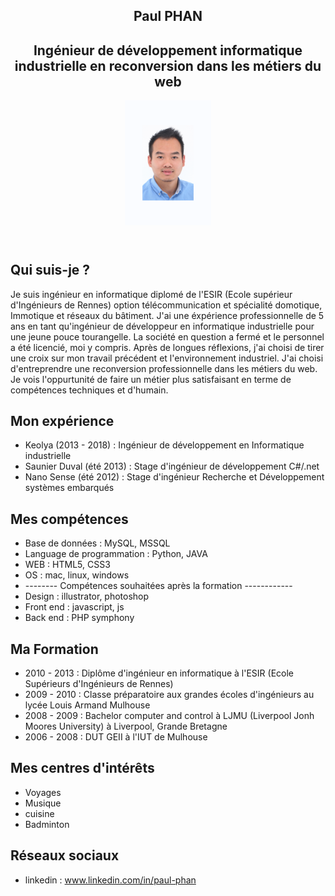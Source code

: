 <body>
		<section id="main_frame">			
			<!-- header -->
			<header>
				<div id="presentation">
					<h1 id="titre">Paul PHAN</h1>
					<!-- Description -->
					<h2>Ingénieur de développement informatique industrielle en reconversion dans les métiers du web</h2>					
				</div>
				<!--Photo -->
				<a id="photo" href="img/cv.png" target="blank" title="photo aggrandi"><img src="cv.png" alt="Photo d'identité" title="Paul PHAN" height="200px" /></a>
			</header>
			<!-- Corps -->
			<section id="contenu">
				<!--explication -->
				<div id="explication">
					<h2>Qui suis-je ?</h2>
					<p>Je suis ingénieur en informatique diplomé de l'ESIR (Ecole supérieur d'Ingénieurs de Rennes)  option télécommunication et spécialité domotique, Immotique et réseaux du bâtiment. 
					J'ai une éxpérience professionnelle de 5 ans en tant qu'ingénieur de développeur en informatique industrielle pour une jeune pouce tourangelle. 
					La société en question a fermé et le personnel a été licencié, moi y compris. 
					Après de longues réflexions, j'ai choisi de tirer une croix sur mon travail précédent et l'environnement industriel. 
					J'ai choisi d'entreprendre une reconversion professionnelle dans les métiers du web. 
					Je vois l'oppurtunité de faire un métier plus satisfaisant en terme de compétences techniques et d'humain.</p>
				</div>
				<!--expérience -->
				<div id="experience">
					<h2>Mon expérience</h2>
						<ul>
							<li>Keolya (2013 - 2018) : Ingénieur de développement en Informatique industrielle</li>
							<li>Saunier Duval (été 2013) : Stage d'ingénieur de développement C#/.net</li>
							<li>Nano Sense (été 2012) : Stage d'ingénieur Recherche et Développement systèmes embarqués </li>
						</ul>
				</div>
				<!--compétence -->
				<div id="competence">
					<h2>Mes compétences</h2>
						<ul>
							<li>Base de données : MySQL, MSSQL</li>
							<li>Language de programmation : Python, JAVA</li>
							<li>WEB : HTML5, CSS3</li>
							<li>OS : mac, linux, windows
							<li>-------- Compétences souhaitées après la formation ------------</li>
							<li>Design : illustrator, photoshop</li>
							<li>Front end : javascript, js</li>
							<li>Back end : PHP symphony</li>
						</ul>		
				</div>
				<!--Formation -->
				<div id="formation">
					<h2>Ma Formation</h2>	
						<ul>
							<li>2010 - 2013 : Diplôme d'ingénieur en informatique à l'ESIR (Ecole Supérieurs d'Ingénieurs de Rennes)</li>
							<li>2009 - 2010 : Classe préparatoire aux grandes écoles d'ingénieurs au lycée Louis Armand Mulhouse</li>
							<li>2008 - 2009 : Bachelor computer and control à LJMU (Liverpool Jonh Moores University) à Liverpool, Grande Bretagne</li>
							<li>2006 - 2008 : DUT GEII à l'IUT de Mulhouse</li>							
						</ul>		
				</div>
				<!--Centre d'intérêts -->
				<div id="interet">
					<h2>Mes centres d'intérêts</h2>	
						<ul>
							<li>Voyages</li>
							<li>Musique</li>
							<li>cuisine</li>
							<li>Badminton</li>								
						</ul>		
				</div>
				<div id="network">
					<h2>Réseaux sociaux</h2>	
						<ul>
							<li>linkedin : <a href="https://www.linkedin.com/in/paul-phan" title="Me suivre sur linkedin" target="_blank"> www.linkedin.com/in/paul-phan </a></li>							
						</ul>		
				</div>
			</section>
		</section>
    </body>
